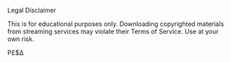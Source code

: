 Legal Disclaimer

This is for educational purposes only. Downloading copyrighted materials from streaming services may violate their Terms of Service. Use at your own risk.


P£$∆
